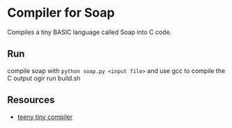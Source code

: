 # Compiler for Soap

Compiles a tiny BASIC language called Soap into C code.


## Run
compile soap with `python soap.py <input file>` and use gcc to compile the C output ogir run build.sh



## Resources
* [teeny tiny compiler](https://austinhenley.com/blog/teenytinycompiler1.html)
